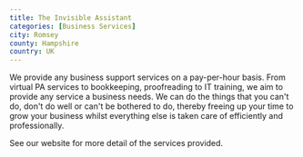 ```yaml
---
title: The Invisible Assistant
categories: [Business Services]
city: Romsey
county: Hampshire
country: UK
---
```

We provide any business support services on a pay-per-hour basis. From virtual PA services to bookkeeping, proofreading to IT training, we aim to provide any service a business needs. We can do the things that you can't do, don't do well or can't be bothered to do, thereby freeing up your time to grow your business whilst everything else is taken care of efficiently and professionally.

See our website for more detail of the services provided.
